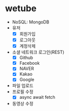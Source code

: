 # wetube

- NoSQL: MongoDB
- 유저
  - [x] 회원가입
  - [x] 로그아웃
  - [x] 계정삭제
- 소셜 네트워크 로그인(REST)
  - [x] Github
  - [x] Facebook
  - [x] NAVER
  - [x] Kakao
  - [x] Google
- 파일 업로드
- 프로필 수정
  - [x] async await fetch
- 동영상 수정
